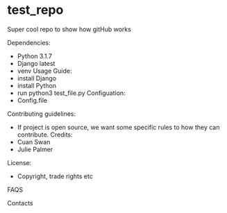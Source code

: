 # test_repo
Super cool repo to show how gitHub works

Dependencies:
 - Python 3.1.7
 - Django latest
 - venv
Usage Guide:
- install Django
- install Python
- run python3 test_file.py
Configuation:
- Config.file

Contributing guidelines:
- If project is open source, we want some specific rules to how they can contribute. 
Credits:
- Cuan Swan
- Julie Palmer

License:
- Copyright, trade rights etc

FAQS

Contacts 
